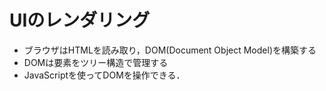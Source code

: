 # UIのレンダリング
- ブラウザはHTMLを読み取り，DOM(Document Object Model)を構築する
- DOMは要素をツリー構造で管理する
- JavaScriptを使ってDOMを操作できる．

